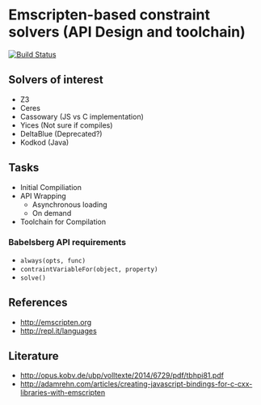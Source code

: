 # Emscripten-based constraint solvers (API Design and toolchain)
[![Build Status](https://magnum.travis-ci.com/normanrz/emscripten-constraints.svg?token=7fqzGEv22MQpvpU7RhK5)](https://magnum.travis-ci.com/normanrz/emscripten-constraints)

## Solvers of interest
* Z3
* Ceres
* Cassowary (JS vs C implementation)
* Yices (Not sure if compiles)
* DeltaBlue (Deprecated?)
* Kodkod (Java)

## Tasks
* Initial Compiliation
* API Wrapping
  * Asynchronous loading
  * On demand
* Toolchain for Compilation

### Babelsberg API requirements
* `always(opts, func)`
* `contraintVariableFor(object, property)`
* `solve()`

## References
* http://emscripten.org
* http://repl.it/languages

## Literature
* http://opus.kobv.de/ubp/volltexte/2014/6729/pdf/tbhpi81.pdf
* http://adamrehn.com/articles/creating-javascript-bindings-for-c-cxx-libraries-with-emscripten
